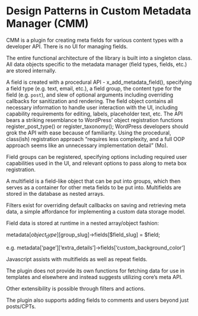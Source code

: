 # Design Patterns in Custom Metadata Manager (CMM)

CMM is a plugin for creating meta fields for various content types with a developer API. There is no UI for managing fields.

The entire functional architecture of the library is built into a singleton class. All data objects specific to the metadata manager (field types, fields, etc.) are stored internally. 

A field is created with a procedural API - x_add_metadata_field(), specifying a field type (e.g. text, email, etc.), a field group, the content type for the field (e.g. `post`), and slew of optional arguments including overriding callbacks for sanitization and rendering. The field object contains all necessary information to handle user interaction with the UI, including capability requirements for editing, labels, placeholder text, etc. The API bears a striking resemblance to WordPress’ object registration functions register_post_type() or register_taxonomy(); WordPress developers should grok the API with ease because of familiarity. Using the procedural, class(ish) registration approach “requires less complexity, and a full OOP approach seems like an unnecessary implementation detail” (Mo).

Field groups can be registered, specifying options including required user capabilities used in the UI, and relevant options to pass along to meta box registration. 

A multifield is a field-like object that can be put into groups, which then serves as a container for other meta fields to be put into. Multifields are stored in the database as nested arrays.

Filters exist for overriding default callbacks on saving and retrieving meta data, a simple affordance for implementing a custom data storage model.

Field data is stored at runtime in a nested array/object fashion:

metadata[$object_type][$group_slug]->fields[$field_slug] = $field;

e.g. metadata[‘page’][‘extra_details’]->fields[‘custom_background_color’]

Javascript assists with multifields as well as repeat fields.

The plugin does not provide its own functions for fetching data for use in templates and elsewhere and instead suggests utilizing core’s meta API.

Other extensibility is possible through filters and actions.

The plugin also supports adding fields to comments and users beyond just posts/CPTs.
